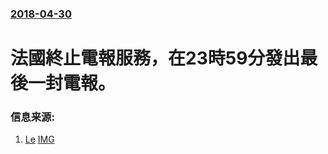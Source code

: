 ### [2018-04-30](/news/2018/04/30/index.md)

##### 
# 法國終止電報服務，在23時59分發出最後一封電報。 




### 信息来源:

1. [Le](http://www.lefigaro.fr/societes/2018/05/02/20005-20180502ARTFIG00150-orange-envoie-le-dernier-telegramme-francais-de-l-histoire.php) [IMG](https://i.f1g.fr/media/figaro/805x453_crop/2018/05/02/XVM64006526-4ddd-11e8-b142-d0e0b34620c1.jpg)
